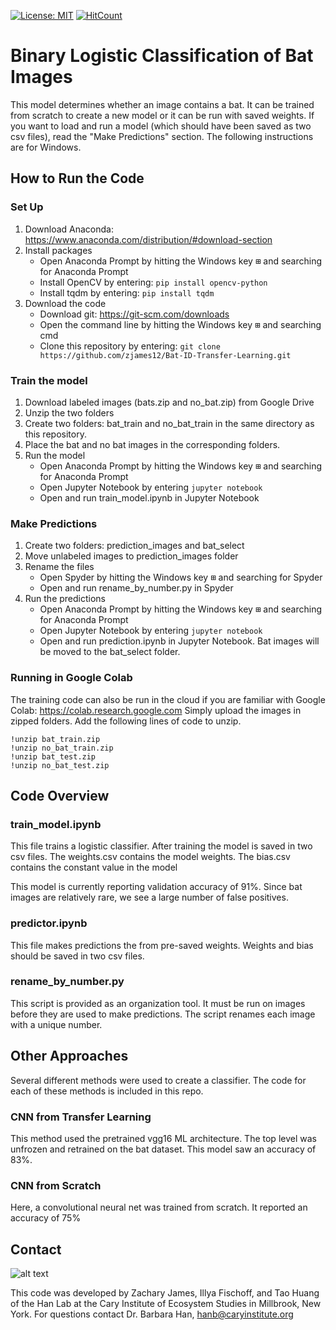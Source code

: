 [![License: MIT](https://img.shields.io/badge/license-MIT-blue.svg)](https://img.shields.io/badge/license-MIT-blue.svg)
[![HitCount](http://hits.dwyl.io/zjames12/Bat-ID-Transfer-Learning.svg)](http://hits.dwyl.io/zjames12/Bat-ID-Transfer-Learning)
# Binary Logistic Classification of Bat Images

This model determines whether an image contains a bat. It can be trained from
scratch to create a new model or it can be run with saved weights. If you want to load and run a
model (which should have been saved as two csv files), read the "Make Predictions"
section. The following instructions are for Windows.

## How to Run the Code

### Set Up

1. Download Anaconda: https://www.anaconda.com/distribution/#download-section
2. Install packages
	* Open Anaconda Prompt by hitting the Windows key <kbd>⊞</kbd> and searching for Anaconda Prompt
	* Install OpenCV by entering: `pip install opencv-python`
	* Install tqdm by entering: `pip install tqdm`
3. Download the code
	* Download git: https://git-scm.com/downloads
	* Open the command line by hitting the Windows key <kbd>⊞</kbd> and searching cmd
	* Clone this repository by entering: `git clone https://github.com/zjames12/Bat-ID-Transfer-Learning.git`

### Train the model

1. Download labeled images (bats.zip and no_bat.zip) from Google Drive
2. Unzip the two folders
3. Create two folders: bat_train and no_bat_train in the same directory as this repository.
4. Place the bat and no bat images in the corresponding folders.
5. Run the model
	* Open Anaconda Prompt by hitting the Windows key <kbd>⊞</kbd> and searching for Anaconda Prompt
	* Open Jupyter Notebook by entering `jupyter notebook`
	* Open and run train_model.ipynb in Jupyter Notebook

### Make Predictions

1. Create two folders: prediction_images and bat_select
2. Move unlabeled images to prediction_images folder
3. Rename the files
	* Open Spyder by hitting the Windows key <kbd>⊞</kbd> and searching for Spyder
	* Open and run rename_by_number.py in Spyder
4. Run the predictions
	* Open Anaconda Prompt by hitting the Windows key <kbd>⊞</kbd> and searching for Anaconda Prompt
	* Open Jupyter Notebook by entering `jupyter notebook`
	* Open and run prediction.ipynb in Jupyter Notebook. Bat images will be moved to the bat_select
folder.

### Running in Google Colab

The training code can also be run in the cloud if you are familiar with Google Colab: https://colab.research.google.com
Simply upload the images in zipped folders. Add the following lines of code to unzip.

	!unzip bat_train.zip
	!unzip no_bat_train.zip
	!unzip bat_test.zip
	!unzip no_bat_test.zip

## Code Overview

### train_model.ipynb

This file trains a logistic classifier. After training the model is saved in two
csv files. The weights.csv contains the model weights. The bias.csv contains the
constant value in the model

This model is currently reporting validation accuracy of 91%. Since bat images are
relatively rare, we see a large number of false positives.

### predictor.ipynb

This file makes predictions the from pre-saved weights. Weights and bias should
be saved in two csv files.

### rename_by_number.py

This script is provided as an organization tool. It must be run on images before
they are used to make predictions. The script renames each image with a unique
number.

## Other Approaches

Several different methods were used to create a classifier. The code for each of
 these methods is included in this repo.

### CNN from Transfer Learning

This method used the pretrained vgg16 ML architecture. The top level was unfrozen
and retrained on the bat dataset. This model saw an accuracy of 83%.

### CNN from Scratch

Here, a convolutional neural net was trained from scratch. It reported an accuracy
of 75%

## Contact

![alt text](https://www.caryinstitute.org/sites/default/themes/siteskin/logo.png "Logo Title Text 1")

This code was developed by Zachary James, Illya Fischoff, and Tao Huang of the Han Lab at the Cary Institute of Ecosystem Studies in Millbrook, New York. For questions contact Dr. Barbara Han, hanb@caryinstitute.org
